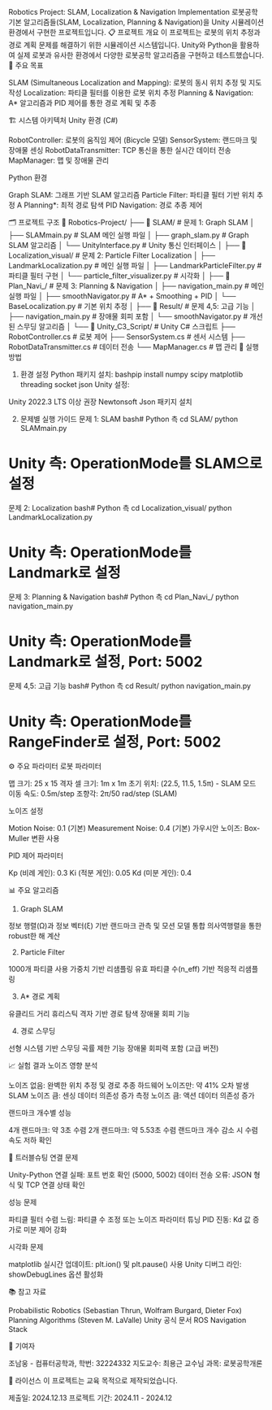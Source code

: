 Robotics Project: SLAM, Localization & Navigation Implementation
로봇공학 기본 알고리즘들(SLAM, Localization, Planning & Navigation)을 Unity 시뮬레이션 환경에서 구현한 프로젝트입니다.
📋 프로젝트 개요
이 프로젝트는 로봇의 위치 추정과 경로 계획 문제를 해결하기 위한 시뮬레이션 시스템입니다. Unity와 Python을 활용하여 실제 로봇과 유사한 환경에서 다양한 로봇공학 알고리즘을 구현하고 테스트했습니다.
🎯 주요 목표

SLAM (Simultaneous Localization and Mapping): 로봇의 동시 위치 추정 및 지도 작성
Localization: 파티클 필터를 이용한 로봇 위치 추정
Planning & Navigation: A* 알고리즘과 PID 제어를 통한 경로 계획 및 추종

🏗️ 시스템 아키텍처
Unity 환경 (C#)

RobotController: 로봇의 움직임 제어 (Bicycle 모델)
SensorSystem: 랜드마크 및 장애물 센싱
RobotDataTransmitter: TCP 통신을 통한 실시간 데이터 전송
MapManager: 맵 및 장애물 관리

Python 환경

Graph SLAM: 그래프 기반 SLAM 알고리즘
Particle Filter: 파티클 필터 기반 위치 추정
A Planning*: 최적 경로 탐색
PID Navigation: 경로 추종 제어

🗂️ 프로젝트 구조
📁 Robotics-Project/
├── 📁 SLAM/                      # 문제 1: Graph SLAM
│   ├── SLAMmain.py               # SLAM 메인 실행 파일
│   ├── graph_slam.py             # Graph SLAM 알고리즘
│   └── UnityInterface.py         # Unity 통신 인터페이스
│
├── 📁 Localization_visual/       # 문제 2: Particle Filter Localization
│   ├── LandmarkLocalization.py   # 메인 실행 파일
│   ├── LandmarkParticleFilter.py # 파티클 필터 구현
│   └── particle_filter_visualizer.py # 시각화
│
├── 📁 Plan_Navi_/               # 문제 3: Planning & Navigation
│   ├── navigation_main.py        # 메인 실행 파일
│   ├── smoothNavigator.py        # A* + Smoothing + PID
│   └── BaseLocalization.py       # 기본 위치 추정
│
├── 📁 Result/                   # 문제 4,5: 고급 기능
│   ├── navigation_main.py        # 장애물 회피 포함
│   └── smoothNavigator.py        # 개선된 스무딩 알고리즘
│
└── 📁 Unity_C3_Script/          # Unity C# 스크립트
    ├── RobotController.cs        # 로봇 제어
    ├── SensorSystem.cs          # 센서 시스템
    ├── RobotDataTransmitter.cs  # 데이터 전송
    └── MapManager.cs            # 맵 관리
🚀 실행 방법
1. 환경 설정
Python 패키지 설치:
bashpip install numpy scipy matplotlib threading socket json
Unity 설정:

Unity 2022.3 LTS 이상 권장
Newtonsoft Json 패키지 설치

2. 문제별 실행 가이드
문제 1: SLAM
bash# Python 측
cd SLAM/
python SLAMmain.py

# Unity 측: OperationMode를 SLAM으로 설정
문제 2: Localization
bash# Python 측
cd Localization_visual/
python LandmarkLocalization.py

# Unity 측: OperationMode를 Landmark로 설정
문제 3: Planning & Navigation
bash# Python 측
cd Plan_Navi_/
python navigation_main.py

# Unity 측: OperationMode를 Landmark로 설정, Port: 5002
문제 4,5: 고급 기능
bash# Python 측
cd Result/
python navigation_main.py

# Unity 측: OperationMode를 RangeFinder로 설정, Port: 5002
⚙️ 주요 파라미터
로봇 파라미터

맵 크기: 25 x 15 격자
셀 크기: 1m x 1m
초기 위치: (22.5, 11.5, 1.5π) - SLAM 모드
이동 속도: 0.5m/step
조향각: 2π/50 rad/step (SLAM)

노이즈 설정

Motion Noise: 0.1 (기본)
Measurement Noise: 0.4 (기본)
가우시안 노이즈: Box-Muller 변환 사용

PID 제어 파라미터

Kp (비례 게인): 0.3
Ki (적분 게인): 0.05
Kd (미분 게인): 0.4

📊 주요 알고리즘
1. Graph SLAM

정보 행렬(Ω)과 정보 벡터(ξ) 기반
랜드마크 관측 및 모션 모델 통합
의사역행렬을 통한 robust한 해 계산

2. Particle Filter

1000개 파티클 사용
가중치 기반 리샘플링
유효 파티클 수(n_eff) 기반 적응적 리샘플링

3. A* 경로 계획

유클리드 거리 휴리스틱
격자 기반 경로 탐색
장애물 회피 기능

4. 경로 스무딩

선형 시스템 기반 스무딩
곡률 제한 기능
장애물 회피력 포함 (고급 버전)

📈 실험 결과
노이즈 영향 분석

노이즈 없음: 완벽한 위치 추정 및 경로 추종
하드웨어 노이즈만: 약 41% 오차 발생
SLAM 노이즈 큼: 센싱 데이터 의존성 증가
측정 노이즈 큼: 액션 데이터 의존성 증가

랜드마크 개수별 성능

4개 랜드마크: 약 3초 수렴
2개 랜드마크: 약 5.53초 수렴
랜드마크 개수 감소 시 수렴 속도 저하 확인

🔧 트러블슈팅
연결 문제

Unity-Python 연결 실패: 포트 번호 확인 (5000, 5002)
데이터 전송 오류: JSON 형식 및 TCP 연결 상태 확인

성능 문제

파티클 필터 수렴 느림: 파티클 수 조정 또는 노이즈 파라미터 튜닝
PID 진동: Kd 값 증가로 미분 제어 강화

시각화 문제

matplotlib 실시간 업데이트: plt.ion() 및 plt.pause() 사용
Unity 디버그 라인: showDebugLines 옵션 활성화

📚 참고 자료

Probabilistic Robotics (Sebastian Thrun, Wolfram Burgard, Dieter Fox)
Planning Algorithms (Steven M. LaValle)
Unity 공식 문서
ROS Navigation Stack

👥 기여자

조남웅 - 컴퓨터공학과, 학번: 32224332
지도교수: 최용근 교수님
과목: 로봇공학개론

📄 라이선스
이 프로젝트는 교육 목적으로 제작되었습니다.

제출일: 2024.12.13
프로젝트 기간: 2024.11 - 2024.12
